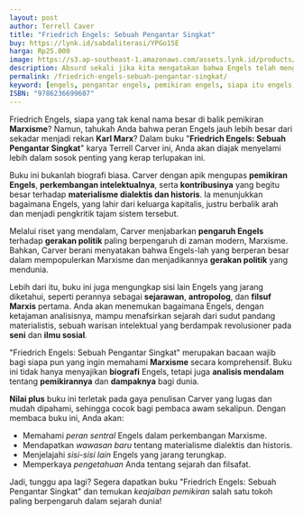 ```yaml
---
layout: post
author: Terrell Caver
title: "Friedrich Engels: Sebuah Pengantar Singkat"
buy: https://lynk.id/sabdaliterasi/YPGo15E
harga: Rp25.000
image: https://s3.ap-southeast-1.amazonaws.com/assets.lynk.id/products/24-12-2023/1703409010483_8735555
description: Absurd sekali jika kita mengatakan bahwa Engels telah menghadirkan Marxisme. Pemikiran Engels lebih berjasa daripada pemikiran Marx dalam menarik.
permalink: /friedrich-engels-sebuah-pengantar-singkat/
keyword: [engels, pengantar engels, pemikiran engels, siapa itu engels, pengantar marxisme, marxis]
ISBN: "9786236699607"
---
```

<p>Friedrich Engels, siapa yang tak kenal nama besar di balik pemikiran <strong>Marxisme</strong>? Namun, tahukah Anda bahwa peran Engels jauh lebih besar dari sekadar menjadi rekan <strong>Karl Marx</strong>? Dalam buku "<strong>Friedrich Engels: Sebuah Pengantar Singkat</strong>" karya Terrell Carver ini, Anda akan diajak menyelami lebih dalam sosok penting yang kerap terlupakan ini.</p><p>Buku ini bukanlah biografi biasa. Carver dengan apik mengupas <strong>pemikiran Engels</strong>, <strong>perkembangan intelektualnya</strong>, serta <strong>kontribusinya</strong> yang begitu besar terhadap <strong>materialisme dialektis dan historis</strong>. Ia menunjukkan bagaimana Engels, yang lahir dari keluarga kapitalis, justru berbalik arah dan menjadi pengkritik tajam sistem tersebut.</p><p>Melalui riset yang mendalam, Carver menjabarkan <strong>pengaruh Engels</strong> terhadap <strong>gerakan politik</strong> paling berpengaruh di zaman modern, Marxisme. Bahkan, Carver berani menyatakan bahwa Engels-lah yang berperan besar dalam mempopulerkan Marxisme dan menjadikannya <strong>gerakan politik</strong> yang mendunia.</p><p>Lebih dari itu, buku ini juga mengungkap sisi lain Engels yang jarang diketahui, seperti perannya sebagai <strong>sejarawan</strong>, <strong>antropolog</strong>, dan <strong>filsuf Marxis</strong> pertama. Anda akan menemukan bagaimana Engels, dengan ketajaman analisisnya, mampu menafsirkan sejarah dari sudut pandang materialistis, sebuah warisan intelektual yang berdampak revolusioner pada <strong>seni</strong> dan <strong>ilmu sosial</strong>.</p><p>"Friedrich Engels: Sebuah Pengantar Singkat" merupakan bacaan wajib bagi siapa pun yang ingin memahami <strong>Marxisme</strong> secara komprehensif. Buku ini tidak hanya menyajikan <strong>biografi</strong> Engels, tetapi juga <strong>analisis mendalam</strong> tentang <strong>pemikirannya</strong> dan <strong>dampaknya</strong> bagi dunia.</p><p><strong>Nilai plus</strong> buku ini terletak pada gaya penulisan Carver yang lugas dan mudah dipahami, sehingga cocok bagi pembaca awam sekalipun. Dengan membaca buku ini, Anda akan:</p><ul><li>Memahami <em>peran sentral</em> Engels dalam perkembangan Marxisme.</li><li>Mendapatkan <em>wawasan baru</em> tentang materialisme dialektis dan historis.</li><li>Menjelajahi <em>sisi-sisi lain</em> Engels yang jarang terungkap.</li><li>Memperkaya <em>pengetahuan</em> Anda tentang sejarah dan filsafat.</li></ul><p>Jadi, tunggu apa lagi? Segera dapatkan buku "Friedrich Engels: Sebuah Pengantar Singkat" dan temukan <em>keajaiban pemikiran</em> salah satu tokoh paling berpengaruh dalam sejarah dunia!</p>
